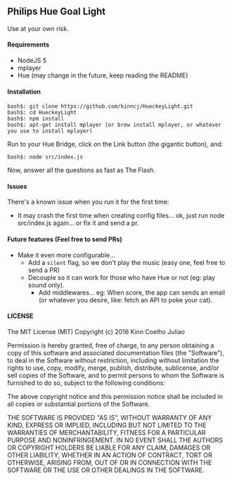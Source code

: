 ## Philips Hue Goal Light

Use at your own risk.

#### Requirements
 - NodeJS 5
 - mplayer
 - Hue (may change in the future, keep reading the README)

#### Installation


```
bash$: git clone https://github.com/kinncj/HueckeyLight.git
bash$: cd HueckeyLight
bash$: npm install
bash$: apt-get install mplayer (or brew install mplayer, or whatever you use to install mplayer)
```

Run to your Hue Bridge, click on the Link button (the gigantic button), and:

```
bash$: node src/index.js
```

Now, answer all the questions as fast as The Flash.


#### Issues

There's a known issue when you run it for the first time:
 - It may crash the first time when creating config files... ok, just run node src/index.js again... or fix it and send a pr.


#### Future features (Feel free to send PRs)

 - Make it even more configurable...
   - Add a `silent` flag, so we don't play the music (easy one, feel free to send a PR)
   - Decouple so it can work for those who have Hue or not (eg: play sound only).
     - Add middlewares... eg: When score, the app can sends an email (or whatever you desire, like: fetch an API to poke your cat).


#### LICENSE

The MIT License (MIT)
Copyright (c) 2016 Kinn Coelho Juliao

Permission is hereby granted, free of charge, to any person obtaining a copy of this software and associated documentation files (the "Software"), to deal in the Software without restriction, including without limitation the rights to use, copy, modify, merge, publish, distribute, sublicense, and/or sell copies of the Software, and to permit persons to whom the Software is furnished to do so, subject to the following conditions:

The above copyright notice and this permission notice shall be included in all copies or substantial portions of the Software.

THE SOFTWARE IS PROVIDED "AS IS", WITHOUT WARRANTY OF ANY KIND, EXPRESS OR IMPLIED, INCLUDING BUT NOT LIMITED TO THE WARRANTIES OF MERCHANTABILITY, FITNESS FOR A PARTICULAR PURPOSE AND NONINFRINGEMENT. IN NO EVENT SHALL THE AUTHORS OR COPYRIGHT HOLDERS BE LIABLE FOR ANY CLAIM, DAMAGES OR OTHER LIABILITY, WHETHER IN AN ACTION OF CONTRACT, TORT OR OTHERWISE, ARISING FROM, OUT OF OR IN CONNECTION WITH THE SOFTWARE OR THE USE OR OTHER DEALINGS IN THE SOFTWARE.
